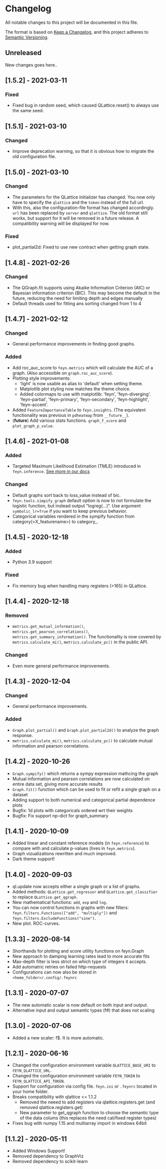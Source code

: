 # Changelog

All notable changes to this project will be documented in this file.

The format is based on [Keep a Changelog](https://keepachangelog.com/en/1.0.0/),
and this project adheres to [Semantic Versioning](https://semver.org/spec/v2.0.0.html).

## Unreleased

New changes goes here..

## [1.5.2] - 2021-03-11

### Fixed
- Fixed bug in random seed, which caused QLattice.reset() to always use the same seed.

## [1.5.1] - 2021-03-10

### Changed

- Improve deprecation warning, so that it is obvious how to migrate the old configuration file.

## [1.5.0] - 2021-03-10

### Changed

- The parameters for the QLattice initializer has changed. You now only have to specify the `qlattice` and the `token` instead of the full url.
- With this, also the configuration-file format has changed accordingly. `url` has been replaced by `server` and `qlattice`. The old format still works, but support for it will be removed in a future release. A compatibility warning will be displayed for now.


### Fixed

- plot_partial2d: Fixed to use new contract when getting graph state.


## [1.4.8] - 2021-02-26

### Changed

- The QGraph.fit supports using Akaike Information Criterion (AIC) or Bayesian information criterion (BIC). This may become the default in the future, reducing the need for limiting depth and edges manually
- Default threads used for fitting ans sorting changed from 1 to 4

## [1.4.7] - 2021-02-12

### Changed

- General performance improvements in finding good graphs.

### Added

- Add roc_auc_score to `feyn.metrics` which will calculate the AUC of a graph. (Also accessible on `graph.roc_auc_score`).
- Plotting style improvements:
  - 'light' is now usable as alias to 'default' when setting theme.
  - Matplotlib plot styling now matches the theme choice.
  - Added colormaps to use with matplotlib: 'feyn', 'feyn-diverging'. 'feyn-partial', 'feyn-primary', 'feyn-secondary', 'feyn-highlight', 'feyn-accent'.
- Added `FeatureImportanceTable` to `feyn.insights`. (The equivalent functionality was previous in `pdheatmap` from `__future__`).
- (__future__) Add various stats functions. `graph_f_score` and `plot_graph_p_value`.

## [1.4.6] - 2021-01-08

### Added

- Targeted Maximum Likelihood Estimation (TMLE) introduced in `feyn.inference`. [See more in our docs](https://docs.abzu.ai/docs/guides/advanced/tmle.html)

### Changed

- Default graphs sort back to loss_value instead of bic.
- `feyn.tools.simpify_graph` default option is now to not formulate the logistic function, but instead output “logreg(…)“. Use argument `symbolic_lr=True` if you want to keep previous behavior.
- Categorical variables rendered in the sympify function from category(<X_featurename>) to category_<featurename>.

## [1.4.5] - 2020-12-18

### Added

- Python 3.9 support

### Fixed

- Fix memory bug when handling many registers (>165) in QLattice.

## [1.4.4] - 2020-12-18

### Removed

- `metrics.get_mutual_information()`, `metrics.get_pearson_correlations()`, `metrics.get_summary_information()`. The functionality is now covered by `metrics.calculate_mi()`, `metrics.calculate_pc()` in the public API.

### Changed

- Even more general performance improvements.

## [1.4.3] - 2020-12-04

### Changed

- General performance improvements.

### Added

- `Graph.plot_partial()` and `Graph.plot_partial2d()` to analyze the graph response.
- `metrics.calculate_mi()`, `metrics.calculate_pc()` to calculate mutual information and pearson correlations.

## [1.4.2] - 2020-10-26

- `Graph.sympify()` which returns a sympy expression mathcing the graph
- Mutual information and pearson correlations are now calculated on entire data set, giving more accurate results
- `Graph.fit()` function which can be used to fit or refit a single graph on a dataset
- Adding support to both numerical and categorical partial dependence plots
- Bugfix: 1d plots with categoricals ordered wrt their weights
- Bugfix: Fix support np-dict for graph_summary

## [1.4.1] - 2020-10-09

- Added linear and constant reference models (in `feyn.reference`) to compare with and calculate p-values (lives in `feyn.metrics`).
- Graph vizualizations rewritten and much improved.
- Dark theme support!

## [1.4.0] - 2020-09-03

- ql.update now accepts either a single graph or a list of graphs.
- Added methods: `QLattice.get_regressor` and `QLattice.get_classifier` to replace  `QLattice.get_qgraph`.
- New mathematical functions: `add`, `exp` and `log`.
- You can now control functions in graphs with new filters: `feyn.filters.Functions(["add", "multiply"])` and `feyn.filters.ExcludeFunctions("sine")`.
- New plot. ROC-curves.

## [1.3.3] - 2020-08-14

- Shorthands for plotting and score utility functions on feyn.Graph
- New approach to damping learning rates lead to more accurate fits
- Max-depth filter is less strict on which type of integers it accepts.
- Add automatric retries on failed http-requests
- Configurations can now also be stored in `<home_folder>/.config/.feynrc`

## [1.3.1] - 2020-07-07

- The new automatic scalar is now default on both input and output.
- Alternative input and output semantic types (f#) that does not scaling

## [1.3.0] - 2020-07-06

- Added a new scaler: f$. It is more automatic.

## [1.2.1] - 2020-06-16

- Changed the configuration environment variable `QLATTICE_BASE_URI` to `FEYN_QLATTICE_URL`.
- Changed the configuration environment variable `FEYN_TOKEN` to `FEYN_QLATTICE_API_TOKEN`.
- Support for configuration via config file. `feyn.ini` or `.feynrc` located in your home folder.
- Breaks compatibility with qlattice <= 1.1.2
  - Removed the neeed to add registers via qlattice.registers.get (and removed qlattice.registers.get)
  - New parameter to get_qgraph function to choose the semantic type of the data colums (this replaces the need cat/fixed register types)
- Fixes bug with numpy 1.15 and multiarray import in windows 64bit

## [1.1.2] - 2020-05-11

- Added Windows Support!
- Removed dependency to GraphViz
- Removed dependency to scikit-learn
